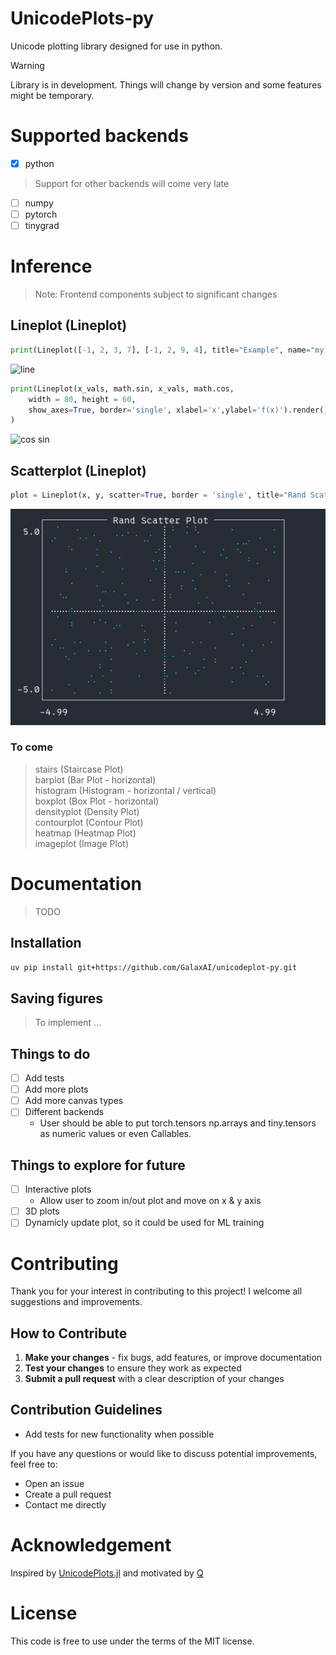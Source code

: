 # UnicodePlots-py

Unicode plotting library designed for use in python.

> [!WARNING]
> Library is in development. Things will change by version and some features might be temporary.

# Supported backends

- [x] python
> Support for other backends will come very late
- [ ] numpy
- [ ] pytorch
- [ ] tinygrad

# Inference
> Note: Frontend components subject to significant changes

## Lineplot (Lineplot)
```python
print(Lineplot([-1, 2, 3, 7], [-1, 2, 9, 4], title="Example", name="my line", xlabel="x", ylabel="y", border='single').render())
```
![line](media/line.png)
```python
print(Lineplot(x_vals, math.sin, x_vals, math.cos,
    width = 80, height = 60,
    show_axes=True, border='single', xlabel='x',ylabel='f(x)').render()
)
```
![cos sin](media/cosin.png)

## Scatterplot (Lineplot)
```python
plot = Lineplot(x, y, scatter=True, border = 'single', title="Rand Scatter Plot", show_axes=True)
```
![rand scatter](media/rand_scatter.png)

### To come
> stairs (Staircase Plot) \
> barplot (Bar Plot - horizontal) \
> histogram (Histogram - horizontal / vertical) \
> boxplot (Box Plot - horizontal) \
> densityplot (Density Plot) \
> contourplot (Contour Plot) \
> heatmap (Heatmap Plot) \
> imageplot (Image Plot)


# Documentation
> TODO

## Installation

```bash
uv pip install git+https://github.com/GalaxAI/unicodeplot-py.git
```

## Saving figures
> To implement ...

## Things to do
- [ ] Add tests
- [ ] Add more plots
- [ ] Add more canvas types
- [ ] Different backends
    - User should be able to put torch.tensors np.arrays and tiny.tensors as numeric values or even Callables.

## Things to explore for future
- [ ] Interactive plots
    - Allow user to zoom in/out plot and move on x & y axis
- [ ] 3D plots
- [ ] Dynamicly update plot, so it could be used for ML training

# Contributing

Thank you for your interest in contributing to this project! I welcome all suggestions and improvements.

## How to Contribute

1. **Make your changes** - fix bugs, add features, or improve documentation
1. **Test your changes** to ensure they work as expected
1. **Submit a pull request** with a clear description of your changes

## Contribution Guidelines
- Add tests for new functionality when possible

If you have any questions or would like to discuss potential improvements, feel free to:
- Open an issue
- Create a pull request
- Contact me directly

# Acknowledgement

Inspired by [UnicodePlots.jl](https://github.com/Evizero/UnicodePlots.jl) and motivated by [Q](https://x.com/qtnx_)

# License
This code is free to use under the terms of the MIT license.
